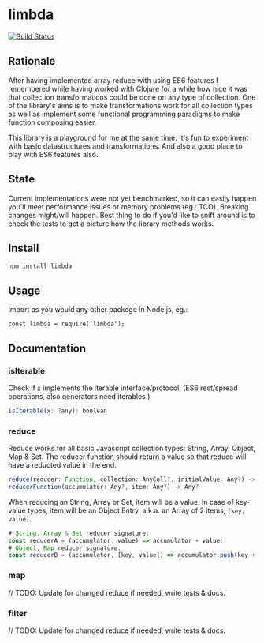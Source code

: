 # limbda

[![Build Status](https://travis-ci.org/sinkaszab/limbda.svg?branch=master)](https://travis-ci.org/sinkaszab/limbda)

## Rationale

After having implemented array reduce with using ES6 features I remembered while having worked with Clojure for a while how nice it was that collection transformations could be done on any type of collection. One of the library's aims is to make transformations work for all collection types as well as implement some functional programming paradigms to make function composing easier.

This library is a playground for me at the same time. It's fun to experiment with basic datastructures and transformations. And also a good place to play with ES6 features also.

## State

Current implementations were not yet benchmarked, so it can easily happen you'll meet performance issues or memory problems (eg.: TCO). Breaking changes might/will happen. Best thing to do if you'd like to sniff around is to check the tests to get a picture how the library methods works.

## Install

`npm install limbda`

## Usage

Import as you would any other packege in Node.js, eg.:

`const limbda = require('limbda');`

## Documentation

### isIterable

Check if `x` implements the iterable interface/protocol. (ES6 rest/spread operations, also generators need iterables.)

```js
isIterable(x: ?any): boolean
```

### reduce

Reduce works for all basic Javascript collection types: String, Array, Object, Map & Set. The reducer function should return a value so that reduce will have a reducted value in the end.

```javascript
reduce(reducer: Function, collection: AnyColl?, initialValue: Any?) -> Any?
reducerFunction(accumulator: Any?, item: Any?) -> Any?
```

When reducing an String, Array or Set, item will be a value. In case of key-value types, item will be an Object Entry, a.k.a. an Array of 2 items, `[key, value]`.

```javascript
# String, Array & Set reducer signature:
const reducerA = (accumulator, value) => accumulator + value;
# Object, Map reducer signature:
const reducerB = (accumulator, [key, value]) => accumulator.push(key + value);
```

### map

// TODO: Update for changed reduce if needed, write tests & docs.

### filter

// TODO: Update for changed reduce if needed, write tests & docs.
